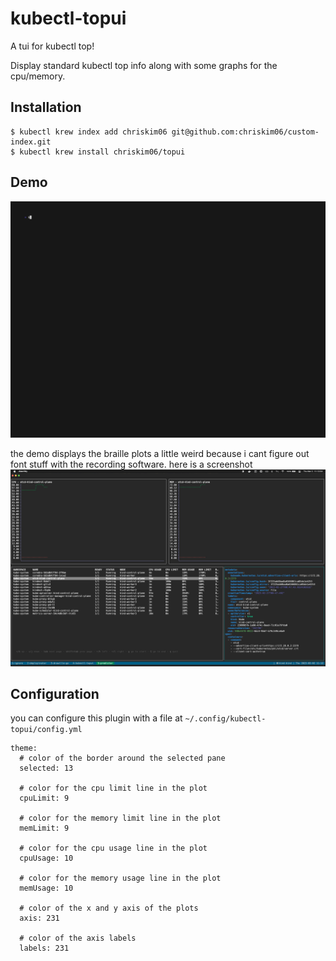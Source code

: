 # kubectl-topui

A tui for kubectl top!

Display standard kubectl top info along with some graphs for the cpu/memory.

## Installation

```
$ kubectl krew index add chriskim06 git@github.com:chriskim06/custom-index.git
$ kubectl krew install chriskim06/topui
```

## Demo

![](./demo.gif)

the demo displays the braille plots a little weird because i cant figure out font stuff with the recording software. here is a screenshot
![](./screenshot.png)

## Configuration

you can configure this plugin with a file at `~/.config/kubectl-topui/config.yml`
```
theme:
  # color of the border around the selected pane
  selected: 13

  # color for the cpu limit line in the plot
  cpuLimit: 9

  # color for the memory limit line in the plot
  memLimit: 9

  # color for the cpu usage line in the plot
  cpuUsage: 10

  # color for the memory usage line in the plot
  memUsage: 10

  # color of the x and y axis of the plots
  axis: 231

  # color of the axis labels
  labels: 231
```
